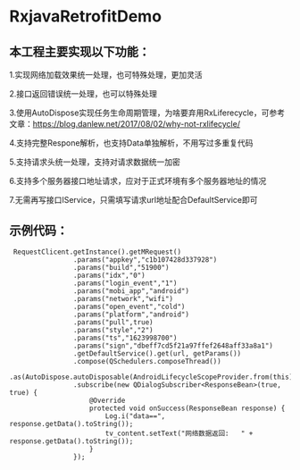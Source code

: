 # RxjavaRetrofitDemo


## 本工程主要实现以下功能：

1.实现网络加载效果统一处理，也可特殊处理，更加灵活

2.接口返回错误统一处理，也可以特殊处理

3.使用AutoDispose实现任务生命周期管理，为啥要弃用RxLiferecycle，可参考文章：https://blog.danlew.net/2017/08/02/why-not-rxlifecycle/

4.支持完整Respone解析，也支持Data单独解析，不用写过多重复代码

5.支持请求头统一处理，支持对请求数据统一加密

6.支持多个服务器接口地址请求，应对于正式环境有多个服务器地址的情况

7.无需再写接口IService，只需填写请求url地址配合DefaultService即可
       

## 示例代码：
```
 RequestClicent.getInstance().getMRequest()
                .params("appkey","c1b107428d337928")
                .params("build","51900")
                .params("idx","0")
                .params("login_event","1")
                .params("mobi_app","android")
                .params("network","wifi")
                .params("open_event","cold")
                .params("platform","android")
                .params("pull",true)
                .params("style","2")
                .params("ts","1623998700")
                .params("sign","dbeff7cd5f21a97ffef2648aff33a8a1")
                .getDefaultService().get(url, getParams())
                .compose(QSchedulers.composeThread())
                .as(AutoDispose.autoDisposable(AndroidLifecycleScopeProvider.from(this)))
                .subscribe(new QDialogSubscriber<ResponseBean>(true, true) {
                    @Override
                    protected void onSuccess(ResponseBean response) {
                        Log.i("data==", response.getData().toString());
                        tv_content.setText("网络数据返回:   " + response.getData().toString());
                    }
                });
  ```

